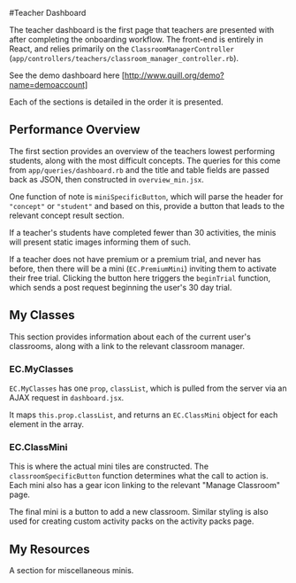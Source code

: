 #Teacher Dashboard

The teacher dashboard is the first page that teachers are presented with after completing the onboarding workflow. The front-end is entirely in React, and relies primarily on the ```ClassroomManagerController``` (```app/controllers/teachers/classroom_manager_controller.rb```).

See the demo dashboard here [http://www.quill.org/demo?name=demoaccount]

Each of the sections is detailed in the order it is presented.


## Performance Overview

The first section provides an overview of the teachers lowest performing students, along with the most difficult concepts. The queries for this come from ```app/queries/dashboard.rb``` and the title and table fields are passed back as JSON, then constructed in ```overview_min.jsx```.

One function of note is ```miniSpecificButton```, which will parse the header for ```"concept"``` or ```"student"``` and based on this, provide a button that leads to the relevant concept result section.

If a teacher's students have completed fewer than 30 activities, the minis will present static images informing them of such.

If a teacher does not have premium or a premium trial, and never has before, then there will be a mini (```EC.PremiumMini```) inviting them to activate their free trial. Clicking the button here triggers the ```beginTrial``` function, which sends a post request beginning the user's 30 day trial.


## My Classes

This section provides information about each of the current user's classrooms, along with a link to the relevant classroom manager.


### EC.MyClasses
```EC.MyClasses``` has one ```prop```, ```classList```, which is pulled from the server via an AJAX request in ```dashboard.jsx```.

It maps ```this.prop.classList```, and returns an ```EC.ClassMini``` object for each element in the array.

### EC.ClassMini

This is where the actual mini tiles are constructed. The ```classroomSpecificButton``` function determines what the call to action is. Each mini also has a gear icon linking to the relevant "Manage Classroom" page.

The final mini is a button to add a new classroom. Similar styling is also used for creating custom activity packs on the activity packs page.

## My Resources

A section for miscellaneous minis.
